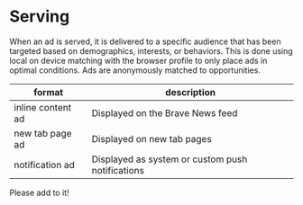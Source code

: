 # Serving

When an ad is served, it is delivered to a specific audience that has been
targeted based on demographics, interests, or behaviors. This is done using
local on device matching with the browser profile to only place ads in optimal
conditions. Ads are anonymously matched to opportunities.

| format  | description  |
|---|---|
| inline content ad  | Displayed on the Brave News feed  |
| new tab page ad  | Displayed on new tab pages  |
| notification ad  | Displayed as system or custom push notifications  |

Please add to it!
